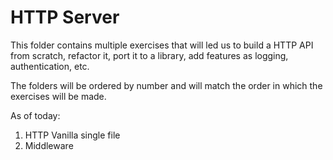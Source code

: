 # HTTP Server

This folder contains multiple exercises that will led us to build a HTTP API
from scratch, refactor it, port it to a library, add features as logging, 
authentication, etc.

The folders will be ordered by number and will match the order in which the
exercises will be made.

As of today:

1. HTTP Vanilla single file
2. Middleware
